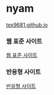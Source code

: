 # nyam

<a href="https://tex9681.github.io/nyam/html/">tex9681.github.io</a>

<h3>웹 표준 사이트</h3>
<a href="https://tex9681.github.io/nyam/html/webstandard/index.html">웹 표준 사이트</a>

<h3>반응형 사이트</h3>
<a href="https://tex9681.github.io/nyam/html/responsive/index.html">반응형 사이트</a>
